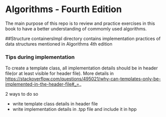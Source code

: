 # Algorithms - Fourth Edition

The main purpose of this repo is to review and practice exercises in this book to have a better understanding of commomly used algorithms.


##Structure 
containersImpl directory contains implementation practices of data structures mentioned in Algorithms 4th edition


### Tips during implementation
To create a template class, all implementation details should be in header file(or at least visible for header file). More details in https://stackoverflow.com/questions/495021/why-can-templates-only-be-implemented-in-the-header-file#_=_

2 ways to do so
   - write template class details in header file
   - write implementation details in .tpp file and include it in hpp 

